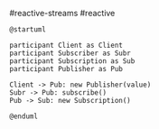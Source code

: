 #reactive-streams #reactive

```plantuml
@startuml

participant Client as Client
participant Subscriber as Subr
participant Subscription as Sub
participant Publisher as Pub

Client -> Pub: new Publisher(value)
Subr -> Pub: subscribe()
Pub -> Sub: new Subscription()

@enduml
```
